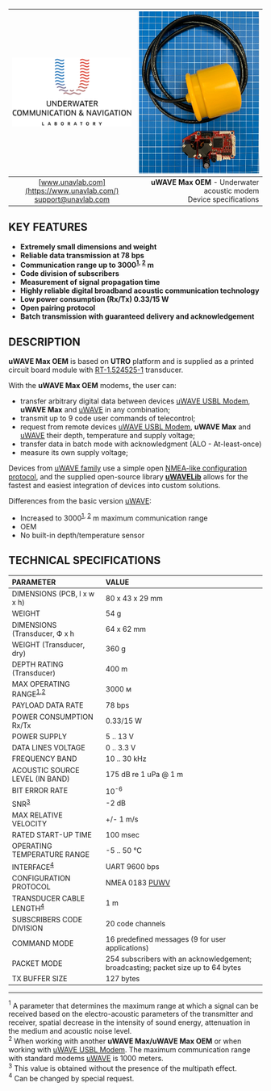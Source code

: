 | ![logo](/documentation/sm_logo.png) | ![logo](/documentation/utro_pcb_rt_1_524525_1_2.png) |
| :---: | ---: |
| [www.unavlab.com](https://www.unavlab.com/) <br/> [support@unavlab.com](mailto:support@unavlab.com) | **uWAVE Max OEM** - Underwater acoustic modem <br/> Device specifications |

## KEY FEATURES

* **Extremely small dimensions and weight**
* **Reliable data transmission at 78 bps**
* **Communication range up to 3000<sup>[1](#footnote1), [2](#footnote2)</sup> m**
* **Code division of subscribers**
* **Measurement of signal propagation time**
* **Highly reliable digital broadband acoustic communication technology**
* **Low power consumption (Rx/Tx) 0.33/15 W**
* **Open pairing protocol**
* **Batch transmission with guaranteed delivery and acknowledgement**

## DESCRIPTION

**uWAVE Max OEM** is based on **UTRO** platform and is supplied as a printed circuit board module with [RT-1.524525-1](/documentation/EN/Transducers/RT-1.524525-1_specification_en.md) transducer.

With the **uWAVE Max OEM** modems, the user can:
* transfer arbitrary digital data between devices [uWAVE USBL Modem](uWAVE_USBL_Modem_Specification_ru.md), **uWAVE Max** and [uWAVE](uWAVE_Specification_ru.md) in any combination;
* transmit up to 9 code user commands of telecontrol;
* request from remote devices [uWAVE USBL Modem](uWAVE_USBL_Modem_Specification_ru.md), **uWAVE Max** and [uWAVE](uWAVE_Specification_ru.md) their depth, temperature and supply voltage;
* transfer data in batch mode with acknowledgment (ALO - At-least-once)
* measure its own supply voltage;

Devices from [uWAVE family](uWAVE_Family_en.md) use a simple open [NMEA-like configuration protocol](uWAVE_Protocol_Specification_en.md), and the supplied open-source library
[**uWAVELib**](https://github.com/ucnl/uWAVELib) allows for the fastest and easiest
integration of devices into custom solutions.

Differences from the basic version [uWAVE](/documentation/EN/uWAVE/uWAVE_Specification_en.md):
* Increased to 3000<sup>[1](#footnote1), [2](#footnote2)</sup> m maximum communication range
* OEM
* No built-in depth/temperature sensor


## TECHNICAL SPECIFICATIONS

| PARAMETER | VALUE |
| :--- | :--- |
| DIMENSIONS (PCB, l х w х h) | 80 х 43 х 29 mm |
| WEIGHT | 54 g |
| DIMENSIONS (Transducer, Ф х h | 64 x 62 mm |
| WEIGHT (Transducer, dry) | 360 g |
| DEPTH RATING (Transducer) | 400 m |
| MAX OPERATING RANGE<sup>[1](#footnote1),[2](#footnote2)</sup> | 3000 м |
| PAYLOAD DATA RATE | 78 bps |
| POWER CONSUMPTION Rx/Tx | 0.33/15 W |
| POWER SUPPLY | 5 .. 13 V |
| DATA LINES VOLTAGE | 0 .. 3.3 V |
| FREQUENCY BAND | 10 .. 30 kHz |
| ACOUSTIC SOURCE LEVEL (IN BAND) | 175 dB re 1 uPa @ 1 m |
| BIT ERROR RATE | 10<sup>-6</sup> |
| SNR<sup>[3](#footnote3)</sup></sup> | -2 dB |
| MAX RELATIVE VELOCITY | +/- 1 m/s |
| RATED START-UP TIME | 100 msec |
| OPERATING TEMPERATURE RANGE | -5 .. 50 °C |
| INTERFACE<sup>[4](#footnote4)</sup> | UART 9600 bps |
| CONFIGURATION PROTOCOL | NMEA 0183 [PUWV](uWAVE_Protocol_Specification_en.md) |
| TRANSDUCER CABLE LENGTH<sup>[4](#footnote4)</sup> | 1 m |
| SUBSCRIBERS CODE DIVISION | 20 code channels |
| COMMAND MODE | 16 predefined messages (9 for user applications) |
| PACKET MODE | 254 subscribers with an acknowledgement; broadcasting; packet size up to 64 bytes |
| TX BUFFER SIZE | 127 bytes |
  
________________
<a name="footnote1"><sup>1</sup></a> A parameter that determines the maximum range at which a signal can be received based on the electro-acoustic parameters of the transmitter and receiver, spatial decrease in the intensity of sound energy, attenuation in the medium and acoustic noise level.  
<a name="footnote2"><sup>2</sup></a> When working with another **uWAVE Max/uWAVE Max OEM** or when working with [uWAVE USBL Modem](uWAVE_USBL_Modem_Specification_en.md). The maximum communication range with standard modems [uWAVE](uWAVE_Specification_en.md) is 1000 meters.  
<a name="footnote3"><sup>3</sup></a> This value is obtained without the presence of the multipath effect.  
<a name="footnote4"><sup>4</sup></a> Сan be changed by special request.  
